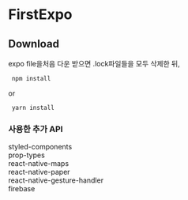 # FirstExpo
## Download 
  expo file을처음 다운 받으면 .lock파일들을 모두 삭제한 뒤,
  <pre><code> npm install</code></pre>     
  or     
 <pre><code> yarn install </code></pre>
    
### 사용한 추가 API   
styled-components    
prop-types    
react-native-maps   
react-native-paper   
react-native-gesture-handler   
firebase    
